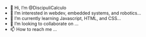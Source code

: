 - 👋 Hi, I’m @DiscipuliCalculo
- 👀 I’m interested in webdev, embedded systems, and robotics...
- 🌱 I’m currently learning Javascript, HTML, and CSS...
- 💞️ I’m looking to collaborate on ...
- 📫 How to reach me ...

<!---
DiscipuliCalculo/DiscipuliCalculo is a ✨ special ✨ repository because its `README.md` (this file) appears on your GitHub profile.
You can click the Preview link to take a look at your changes.
--->
